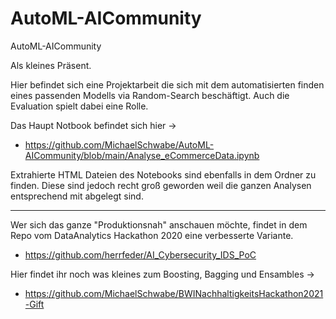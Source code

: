 # AutoML-AICommunity
AutoML-AICommunity

Als kleines Präsent.

Hier befindet sich eine Projektarbeit die sich mit dem automatisierten finden eines passenden Modells via Random-Search beschäftigt. 
Auch die Evaluation spielt dabei eine Rolle.

Das Haupt Notbook befindet sich hier ->
* https://github.com/MichaelSchwabe/AutoML-AICommunity/blob/main/Analyse_eCommerceData.ipynb

Extrahierte HTML Dateien des Notebooks sind ebenfalls in dem Ordner zu finden. Diese sind jedoch recht groß geworden weil die ganzen Analysen entsprechend mit abgelegt sind.

------------------------------------------------------------------------------------------------------------------------------------

Wer sich das ganze "Produktionsnah" anschauen möchte, findet in dem Repo vom DataAnalytics Hackathon 2020 eine verbesserte Variante.
* https://github.com/herrfeder/AI_Cybersecurity_IDS_PoC

Hier findet ihr noch was kleines zum Boosting, Bagging und Ensambles ->
* https://github.com/MichaelSchwabe/BWINachhaltigkeitsHackathon2021-Gift
